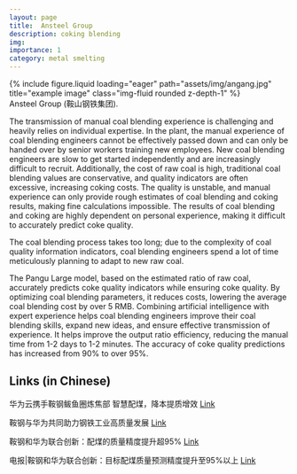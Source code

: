 ```yaml
---
layout: page
title:  Ansteel Group
description: coking blending
img:
importance: 1
category: metal smelting
---
```


<div class="row justify-content-center">
    <div class="col-sm-4 mt-3 mt-md-0">
        {% include figure.liquid loading="eager" path="assets/img/angang.jpg" title="example image" class="img-fluid rounded z-depth-1" %}
    </div>
</div>
<div class="caption">
     Ansteel Group (鞍山钢铁集团).
</div>

The transmission of manual coal blending experience is challenging and heavily relies on individual expertise. In the plant, the manual experience of coal blending engineers cannot be effectively passed down and can only be handed over by senior workers training new employees. New coal blending engineers are slow to get started independently and are increasingly difficult to recruit. Additionally, the cost of raw coal is high, traditional coal blending values are conservative, and quality indicators are often excessive, increasing coking costs. The quality is unstable, and manual experience can only provide rough estimates of coal blending and coking results, making fine calculations impossible. The results of coal blending and coking are highly dependent on personal experience, making it difficult to accurately predict coke quality.

The coal blending process takes too long; due to the complexity of coal quality information indicators, coal blending engineers spend a lot of time meticulously planning to adapt to new raw coal.

The Pangu Large model, based on the estimated ratio of raw coal, accurately predicts coke quality indicators while ensuring coke quality. By optimizing coal blending parameters, it reduces costs, lowering the average coal blending cost by over 5 RMB. Combining artificial intelligence with expert experience helps coal blending engineers improve their coal blending skills, expand new ideas, and ensure effective transmission of experience. It helps improve the output ratio efficiency, reducing the manual time from 1-2 days to 1-2 minutes. The accuracy of coke quality predictions has increased from 90% to over 95%.

<div class="publications">
    <h2>Links (in Chinese)</h2>
    <p>华为云携手鞍钢鲅鱼圈炼焦部 智慧配煤，降本提质增效 <a href="https://www.huaweicloud.com/cases/agbyq.html">Link</a></p>
    <p>鞍钢与华为共同助力钢铁工业高质量发展 <a href="http://gxj.anshan.gov.cn/html/GXJ/202309/0169413948875576.html">Link</a></p>
    <p>鞍钢和华为联合创新：配煤的质量精度提升超95% <a href="http://gxj.anshan.gov.cn/html/GXJ/202309/0169413948875576.html">Link</a></p>
    <p>电报|鞍钢和华为联合创新：目标配煤质量预测精度提升至95%以上 <a href="http://client.sina.com.cn/2020-10-18/doc-iiznctkc6287523.shtml">Link</a></p>
</div>

